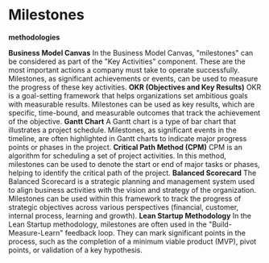 # Milestones

**methodologies**

**Business Model Canvas**
In the Business Model Canvas, "milestones" can be considered as part of the "Key Activities" component. These are the most important actions a company must take to operate successfully. Milestones, as significant achievements or events, can be used to measure the progress of these key activities.
**OKR (Objectives and Key Results)**
OKR is a goal-setting framework that helps organizations set ambitious goals with measurable results. Milestones can be used as key results, which are specific, time-bound, and measurable outcomes that track the achievement of the objective.
**Gantt Chart**
A Gantt chart is a type of bar chart that illustrates a project schedule. Milestones, as significant events in the timeline, are often highlighted in Gantt charts to indicate major progress points or phases in the project.
**Critical Path Method (CPM)**
CPM is an algorithm for scheduling a set of project activities. In this method, milestones can be used to denote the start or end of major tasks or phases, helping to identify the critical path of the project.
**Balanced Scorecard**
The Balanced Scorecard is a strategic planning and management system used to align business activities with the vision and strategy of the organization. Milestones can be used within this framework to track the progress of strategic objectives across various perspectives (financial, customer, internal process, learning and growth).
**Lean Startup Methodology**
In the Lean Startup methodology, milestones are often used in the "Build-Measure-Learn" feedback loop. They can mark significant points in the process, such as the completion of a minimum viable product (MVP), pivot points, or validation of a key hypothesis.